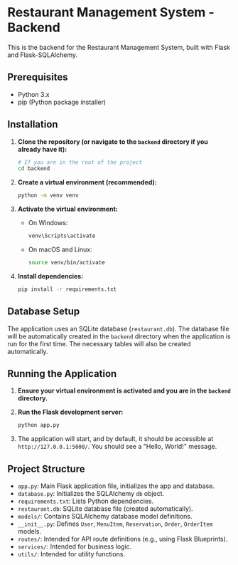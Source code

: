 # Restaurant Management System - Backend

This is the backend for the Restaurant Management System, built with Flask and Flask-SQLAlchemy.

## Prerequisites

- Python 3.x
- pip (Python package installer)

## Installation

1.  **Clone the repository (or navigate to the `backend` directory if you already have it):**
    ```bash
    # If you are in the root of the project
    cd backend
    ```

2.  **Create a virtual environment (recommended):**
    ```bash
    python -m venv venv
    ```

3.  **Activate the virtual environment:**
    - On Windows:
      ```bash
      venv\Scripts\activate
      ```
    - On macOS and Linux:
      ```bash
      source venv/bin/activate
      ```

4.  **Install dependencies:**
    ```bash
    pip install -r requirements.txt
    ```

## Database Setup

The application uses an SQLite database (`restaurant.db`). The database file will be automatically created in the `backend` directory when the application is run for the first time. The necessary tables will also be created automatically.

## Running the Application

1.  **Ensure your virtual environment is activated and you are in the `backend` directory.**

2.  **Run the Flask development server:**
    ```bash
    python app.py
    ```

3.  The application will start, and by default, it should be accessible at `http://127.0.0.1:5000/`. You should see a "Hello, World!" message.

## Project Structure

-   `app.py`: Main Flask application file, initializes the app and database.
-   `database.py`: Initializes the SQLAlchemy `db` object.
-   `requirements.txt`: Lists Python dependencies.
-   `restaurant.db`: SQLite database file (created automatically).
-   `models/`: Contains SQLAlchemy database model definitions.
-   `__init__.py`: Defines `User`, `MenuItem`, `Reservation`, `Order`, `OrderItem` models.
-   `routes/`: Intended for API route definitions (e.g., using Flask Blueprints).
-   `services/`: Intended for business logic.
-   `utils/`: Intended for utility functions.
